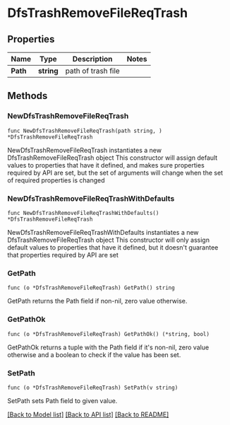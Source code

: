 # DfsTrashRemoveFileReqTrash

## Properties

Name | Type | Description | Notes
------------ | ------------- | ------------- | -------------
**Path** | **string** | path of trash file | 

## Methods

### NewDfsTrashRemoveFileReqTrash

`func NewDfsTrashRemoveFileReqTrash(path string, ) *DfsTrashRemoveFileReqTrash`

NewDfsTrashRemoveFileReqTrash instantiates a new DfsTrashRemoveFileReqTrash object
This constructor will assign default values to properties that have it defined,
and makes sure properties required by API are set, but the set of arguments
will change when the set of required properties is changed

### NewDfsTrashRemoveFileReqTrashWithDefaults

`func NewDfsTrashRemoveFileReqTrashWithDefaults() *DfsTrashRemoveFileReqTrash`

NewDfsTrashRemoveFileReqTrashWithDefaults instantiates a new DfsTrashRemoveFileReqTrash object
This constructor will only assign default values to properties that have it defined,
but it doesn't guarantee that properties required by API are set

### GetPath

`func (o *DfsTrashRemoveFileReqTrash) GetPath() string`

GetPath returns the Path field if non-nil, zero value otherwise.

### GetPathOk

`func (o *DfsTrashRemoveFileReqTrash) GetPathOk() (*string, bool)`

GetPathOk returns a tuple with the Path field if it's non-nil, zero value otherwise
and a boolean to check if the value has been set.

### SetPath

`func (o *DfsTrashRemoveFileReqTrash) SetPath(v string)`

SetPath sets Path field to given value.



[[Back to Model list]](../README.md#documentation-for-models) [[Back to API list]](../README.md#documentation-for-api-endpoints) [[Back to README]](../README.md)


